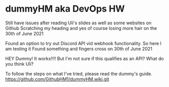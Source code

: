 # dummyHM aka DevOps HW
Still have issues after reading Uli's slides as well as some websites on Github 
Scratching my heading and yes of course losing more hair on the 30th of June 2021

Found an option to try out Discord API vid webhook functionality. So here I am testing it
Found something and fingers cross on 30th of June 2021

HEY Dummy! It works!!!! But I'm not sure if this qualifies as an API?  What do you think Uli?

To follow the steps on what I've tried, please read the dummy's guide. 
https://github.com/GithubHM1/dummyHM.wiki.git
